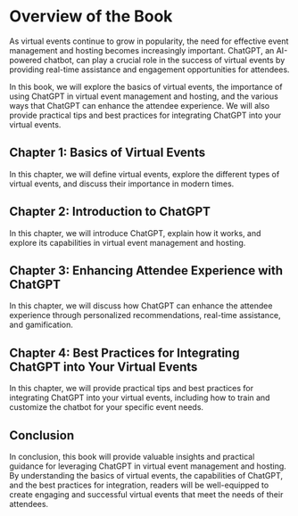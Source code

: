Overview of the Book
==================================

As virtual events continue to grow in popularity, the need for effective event management and hosting becomes increasingly important. ChatGPT, an AI-powered chatbot, can play a crucial role in the success of virtual events by providing real-time assistance and engagement opportunities for attendees.

In this book, we will explore the basics of virtual events, the importance of using ChatGPT in virtual event management and hosting, and the various ways that ChatGPT can enhance the attendee experience. We will also provide practical tips and best practices for integrating ChatGPT into your virtual events.

Chapter 1: Basics of Virtual Events
-----------------------------------

In this chapter, we will define virtual events, explore the different types of virtual events, and discuss their importance in modern times.

Chapter 2: Introduction to ChatGPT
----------------------------------

In this chapter, we will introduce ChatGPT, explain how it works, and explore its capabilities in virtual event management and hosting.

Chapter 3: Enhancing Attendee Experience with ChatGPT
-----------------------------------------------------

In this chapter, we will discuss how ChatGPT can enhance the attendee experience through personalized recommendations, real-time assistance, and gamification.

Chapter 4: Best Practices for Integrating ChatGPT into Your Virtual Events
--------------------------------------------------------------------------

In this chapter, we will provide practical tips and best practices for integrating ChatGPT into your virtual events, including how to train and customize the chatbot for your specific event needs.

Conclusion
----------

In conclusion, this book will provide valuable insights and practical guidance for leveraging ChatGPT in virtual event management and hosting. By understanding the basics of virtual events, the capabilities of ChatGPT, and the best practices for integration, readers will be well-equipped to create engaging and successful virtual events that meet the needs of their attendees.
